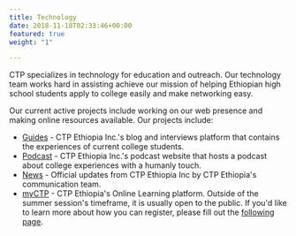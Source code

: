 ```yaml
---
title: Technology
date: 2018-11-18T02:33:46+00:00
featured: true
weight: "1"

---
```

CTP specializes in technology for education and outreach. Our technology team works hard in assisting achieve our mission of helping Ethiopian high school students apply to college easily and make networking easy.

Our current active projects include working on our web presence and making online resources available. Our projects include:

* [Guides](https://guides.ctpethiopia.org "Guides") - CTP Ethiopia Inc.'s blog and interviews platform that contains the experiences of current college students.
* [Podcast](https://guides.ctpethiopia.org "Podcast") - CTP Ethiopia Inc.'s podcast website that hosts a podcast about college experiences with a humanly touch.
*  [News](https://news.ctpethiopia.org "News") - Official updates from CTP Ethiopia Inc by CTP Ethiopia's communication team.
* [myCTP](https://ctpacademy.org "myCTP") - CTP Ethiopia's Online Learning platform. Outside of the summer session's timeframe, it is usually open to the public. If you'd like to learn more about how you can register, please fill out the [following page](/contact "Contact").
